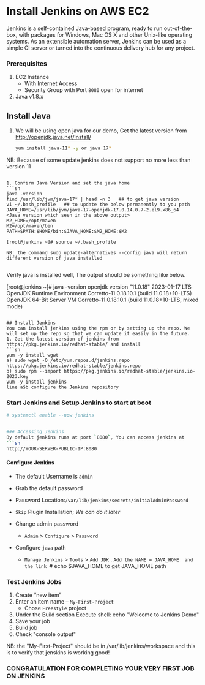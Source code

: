 # Install Jenkins on AWS EC2
Jenkins is a self-contained Java-based program, ready to run out-of-the-box, with packages for Windows, Mac OS X and other Unix-like operating systems. As an extensible automation server, Jenkins can be used as a simple CI server or turned into the continuous delivery hub for any project.


### Prerequisites
1. EC2 Instance 
   - With Internet Access
   - Security Group with Port `8080` open for internet
1. Java v1.8.x 

## Install Java
1. We will be using open java for our demo, Get the latest version from http://openjdk.java.net/install/
   ```sh
   yum install java-11* -y or java 17*
  NB: Because of some update jenkins does not support no more less than version 11
   ```

1. Confirm Java Version and set the java home
   ```sh
   java -version
   find /usr/lib/jvm/java-17* | head -n 3   ## to get java version
   vi ~/.bash_profile   ## to update the below permanently to you path
   JAVA_HOME=/usr/lib/jvm/java-17-openjdk-17.0.14.0.7-2.el9.x86_64    <Java version which seen in the above output>
   M2_HOME=/opt/maven
   M2=/opt/maven/bin
   PATH=$PATH:$HOME/bin:$JAVA_HOME:$M2_HOME:$M2
   
   [root@jenkins ~]# source ~/.bash_profile

NB: the command sudo update-alternatives --config java will return different version of java installed
   
   
   ```
   Verify java is installed well, The output should be something like below.
   
   [root@jenkins ~]# java -version
  openjdk version "11.0.18" 2023-01-17 LTS
OpenJDK Runtime Environment Corretto-11.0.18.10.1 (build 11.0.18+10-LTS)
OpenJDK 64-Bit Server VM Corretto-11.0.18.10.1 (build 11.0.18+10-LTS, mixed mode)
   ```

## Install Jenkins
 You can install jenkins using the rpm or by setting up the repo. We will set up the repo so that we can update it easily in the future.
1. Get the latest version of jenkins from https://pkg.jenkins.io/redhat-stable/ and install
   ```sh
   yum -y install wgwt
   a) sudo wget -O /etc/yum.repos.d/jenkins.repo https://pkg.jenkins.io/redhat-stable/jenkins.repo
   b) sudo rpm --import https://pkg.jenkins.io/redhat-stable/jenkins.io-2023.key
   yum -y install jenkins
   line a$b configure the Jenkins repository
   ```

   ### Start Jenkins and Setup Jenkins to start at boot
   ``` sh
   # systemctl enable --now jenkins


   ### Accessing Jenkins
   By default jenkins runs at port `8080`, You can access jenkins at
   ```sh
   http://YOUR-SERVER-PUBLIC-IP:8080
   ```
   
   
  #### Configure Jenkins
- The default Username is `admin`
- Grab the default password 
- Password Location:`/var/lib/jenkins/secrets/initialAdminPassword`
- `Skip` Plugin Installation; _We can do it later_
- Change admin password
   - `Admin` > `Configure` > `Password`
   
- Configure `java` path
  - `Manage Jenkins` > `Tools` > `Add JDK` . `Add the NAME = JAVA_HOME  and the link
  `# echo $JAVA_HOME    to get JAVA_HOME path
 

### Test Jenkins Jobs
1. Create “new item”
1. Enter an item name – `My-First-Project`
   - Chose `Freestyle` project
1. Under the Build section
	Execute shell: echo "Welcome to Jenkins Demo"
1. Save your job 
1. Build job
1. Check "console output"

NB: the "My-First-Project" should be in /var/lib/jenkins/workspace and this is to verify that jenskins is working good!

### CONGRATULATION FOR COMPLETING YOUR VERY FIRST JOB ON JENKINS

